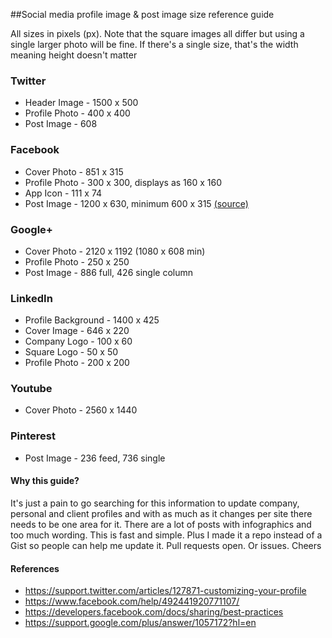 ##Social media profile image & post image size reference guide

All sizes in pixels (px).
Note that the square images all differ but using a single larger photo will be fine.
If there's a single size, that's the width meaning height doesn't matter


### Twitter
- Header Image - 1500 x 500
- Profile Photo - 400 x 400
- Post Image - 608

### Facebook
- Cover Photo - 851 x 315
- Profile Photo - 300 x 300, displays as 160 x 160
- App Icon - 111 x 74
- Post Image - 1200 x 630, minimum 600 x 315 [(source)](https://developers.facebook.com/docs/sharing/best-practices#images)

### Google+
- Cover Photo - 2120 x 1192 (1080 x 608 min)
- Profile Photo - 250 x 250
- Post Image - 886 full, 426 single column

### LinkedIn
- Profile Background - 1400 x 425
- Cover Image - 646 x 220
- Company Logo - 100 x 60
- Square Logo - 50 x 50
- Profile Photo - 200 x 200

### Youtube
- Cover Photo - 2560 x 1440

### Pinterest
- Post Image - 236 feed, 736 single


#### Why this guide?
It's just a pain to go searching for this information to update company, personal and client profiles and with as much as it changes per site there needs to be one area for it. There are a lot of posts with infographics and too much wording. This is fast and simple. Plus I made it a repo instead of a Gist so people can help me update it. Pull requests open. Or issues. Cheers

#### References
- https://support.twitter.com/articles/127871-customizing-your-profile
- https://www.facebook.com/help/492441920771107/
- https://developers.facebook.com/docs/sharing/best-practices
- https://support.google.com/plus/answer/1057172?hl=en
